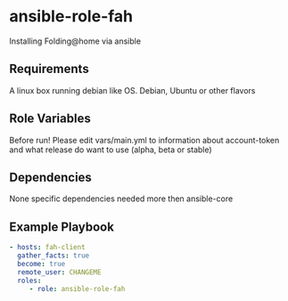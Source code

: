 ansible-role-fah
=========

Installing Folding@home via ansible

Requirements
------------

A linux box running debian like OS.
Debian, Ubuntu or other flavors

Role Variables
--------------

Before run! Please edit vars/main.yml to information about account-token and what release do want to use (alpha, beta or stable)

Dependencies
------------

None specific dependencies needed more then ansible-core

Example Playbook
----------------

```yml
- hosts: fah-client
  gather_facts: true
  become: true
  remote_user: CHANGEME
  roles:
     - role: ansible-role-fah
```
